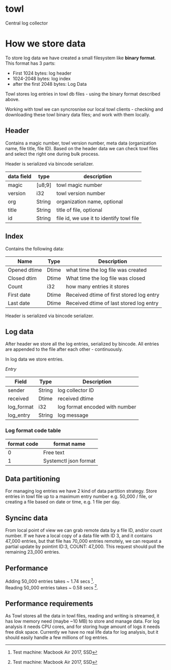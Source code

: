 # towl
Central log collector

# How we store data

To store log data we have created a small filesystem like **binary format**. This format has 3 parts:
- First 1024 bytes: log header
- 1024-2048 bytes: log index
- after the first 2048 bytes: Log Data

Towl stores log entries in towl db files - using the binary format described above.

Working with towl we can syncrosnise our local towl clients - checking and downloading these towl binary data files; and work with them locally.

## Header

Contains a magic number, towl version number, meta data (organization name, file title, file ID). Based on the header data we can check towl files and select the right one during bulk process.

Header is serialized via bincode serializer.

| data field | type | description |
| --- | --- | --- |
| magic | [u8;9] | towl magic number |
| version | i32 | towl version number |
| org | String | organization name, optional |
| title | String | title of file, optional |
| id | String | file id, we use it to identify towl file |

## Index

Contains the following data:

| Name | Type | Description |
| --- | --- | --- |
|Opened dtime | Dtime | what time the log file was created|
|Closed dtim | Dtime | What time the log file was closed |
|Count | i32 | how many entries it stores|
| First date | Dtime | Received dtime of first stored log entry
| Last date | Dtime | Received dtime of last stored log entry

Header is serialized via bincode serializer.

## Log data

After header we store all the log entries, serialized by bincode. All entries are appended to the file after each other - continuously.

In log data we store entries.

*Entry*

|Field|Type|Description|
|---|---|---|
|sender|String|log collector ID|
|received|Dtime|received dtime|
|log_format|i32|log format encoded with number|
|log_entry|String|log message|

### Log format code table

|format code|format name|
|---|---|
|0|Free text|
|1|Systemctl json format|

## Data partitioning

For managing log entries we have 2 kind of data partition strategy. Store entries in towl file up to a maximum entry number e.g. 50_000 / file, or creating a file based on date or time, e.g. 1 file per day.

## Syncinc data

From local point of view we can grab remote data by a file ID, and/or count number. If we have a local copy of a data file with ID 3, and it contains 47_000 entries, but that file has 70_000 entries remotely, we can request a partial update by pointint ID:3, COUNT: 47_000. This request should pull the remaining 23_000 entries.

## Performance

Adding 50_000 entries takes ~ 1.74 secs [^1].\
Reading 50_000 entries takes ~ 0.58 secs [^1].

[^1]: Test machine: Macbook Air 2017, SSD

## Performance requirements

As Towl stores all the data in towl files, reading and writing is streamed, it has low memory need (maybe ~10 MB) to store and manage data. For log analysis it needs CPU cores, and for storing huge amount of logs it needs free disk space. Currently we have no real life data for log analysis, but it should easily handle a few millions of log entries.